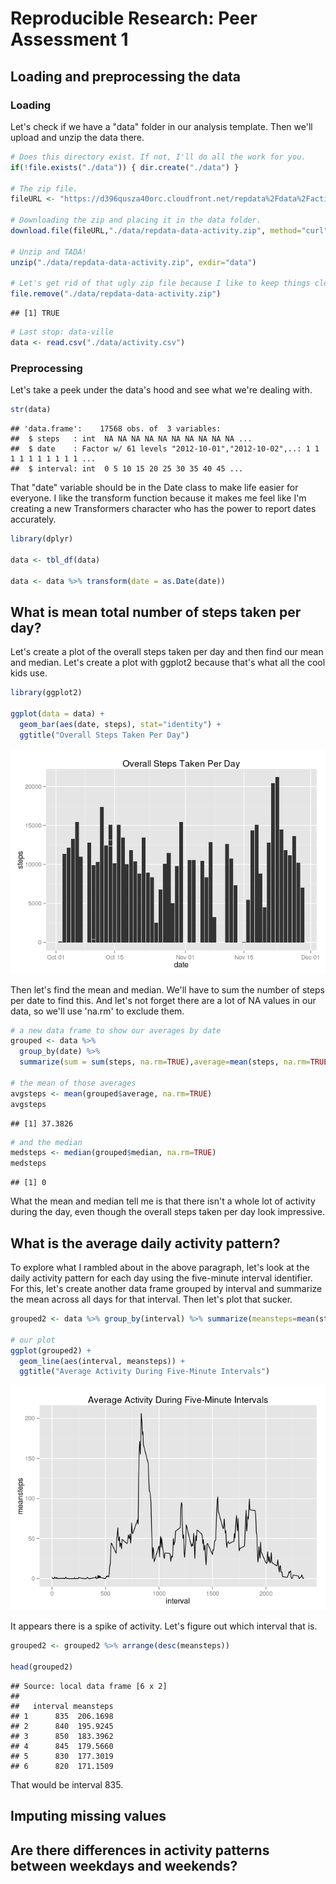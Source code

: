 # Reproducible Research: Peer Assessment 1


## Loading and preprocessing the data

### Loading

Let's check if we have a "data" folder in our analysis template. Then we'll upload and unzip the data there.


```r
# Does this directory exist. If not, I'll do all the work for you.
if(!file.exists("./data")) { dir.create("./data") }

# The zip file.
fileURL <- "https://d396qusza40orc.cloudfront.net/repdata%2Fdata%2Factivity.zip"

# Downloading the zip and placing it in the data folder.
download.file(fileURL,"./data/repdata-data-activity.zip", method="curl")

# Unzip and TADA!
unzip("./data/repdata-data-activity.zip", exdir="data")

# Let's get rid of that ugly zip file because I like to keep things clean.
file.remove("./data/repdata-data-activity.zip")
```

```
## [1] TRUE
```

```r
# Last stop: data-ville
data <- read.csv("./data/activity.csv")
```

### Preprocessing

Let's take a peek under the data's hood and see what we're dealing with.


```r
str(data)
```

```
## 'data.frame':	17568 obs. of  3 variables:
##  $ steps   : int  NA NA NA NA NA NA NA NA NA NA ...
##  $ date    : Factor w/ 61 levels "2012-10-01","2012-10-02",..: 1 1 1 1 1 1 1 1 1 1 ...
##  $ interval: int  0 5 10 15 20 25 30 35 40 45 ...
```

That "date" variable should be in the Date class to make life easier for everyone. I like the transform function because it makes me feel like I'm creating a new Transformers character who has the power to report dates accurately.


```r
library(dplyr)

data <- tbl_df(data)

data <- data %>% transform(date = as.Date(date))
```


## What is mean total number of steps taken per day?

Let's create a plot of the overall steps taken per day and then find our mean and median. Let's create a plot with ggplot2 because that's what all the cool kids use. 


```r
library(ggplot2)

ggplot(data = data) + 
  geom_bar(aes(date, steps), stat="identity") +
  ggtitle("Overall Steps Taken Per Day")
```

![](PA1_files/figure-html/unnamed-chunk-4-1.png) 

Then let's find the mean and median. We'll have to sum the number of steps per date to find this. And let's not forget there are a lot of NA values in our data, so we'll use 'na.rm' to exclude them.


```r
# a new data frame to show our averages by date
grouped <- data %>% 
  group_by(date) %>% 
  summarize(sum = sum(steps, na.rm=TRUE),average=mean(steps, na.rm=TRUE), median= median(steps,na.rm=TRUE))

# the mean of those averages
avgsteps <- mean(grouped$average, na.rm=TRUE)
avgsteps
```

```
## [1] 37.3826
```

```r
# and the median
medsteps <- median(grouped$median, na.rm=TRUE)
medsteps
```

```
## [1] 0
```

What the mean and median tell me is that there isn't a whole lot of activity during the day, even though the overall steps taken per day look impressive.

## What is the average daily activity pattern?

To explore what I rambled about in the above paragraph, let's look at the daily activity pattern for each day using the five-minute interval identifier. For this, let's create another data frame grouped by interval and summarize the mean across all days for that interval. Then let's plot that sucker.


```r
grouped2 <- data %>% group_by(interval) %>% summarize(meansteps=mean(steps, na.rm=TRUE))

# our plot
ggplot(grouped2) + 
  geom_line(aes(interval, meansteps)) + 
  ggtitle("Average Activity During Five-Minute Intervals")
```

![](PA1_files/figure-html/unnamed-chunk-6-1.png) 

It appears there is a spike of activity. Let's figure out which interval that is.


```r
grouped2 <- grouped2 %>% arrange(desc(meansteps))

head(grouped2)
```

```
## Source: local data frame [6 x 2]
## 
##   interval meansteps
## 1      835  206.1698
## 2      840  195.9245
## 3      850  183.3962
## 4      845  179.5660
## 5      830  177.3019
## 6      820  171.1509
```

That would be interval 835.

## Imputing missing values



## Are there differences in activity patterns between weekdays and weekends?
